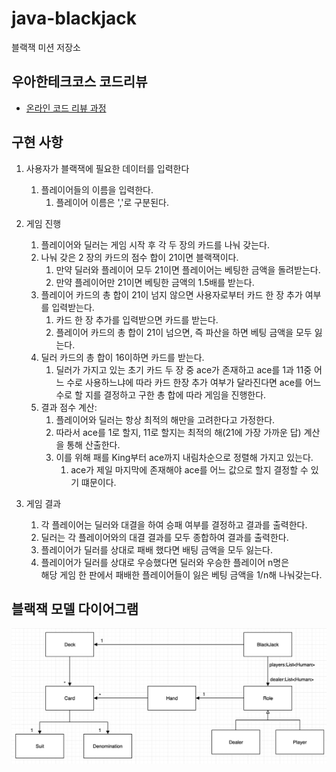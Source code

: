 # java-blackjack

블랙잭 미션 저장소

## 우아한테크코스 코드리뷰

- [온라인 코드 리뷰 과정](https://github.com/woowacourse/woowacourse-docs/blob/master/maincourse/README.md)

## 구현 사항

1. 사용자가 블랙잭에 필요한 데이터를 입력한다
    1. 플레이어들의 이름을 입력한다.
        1. 플레이어 이름은 ','로 구분된다.

2. 게임 진행
    1. 플레이어와 딜러는 게임 시작 후 각 두 장의 카드를 나눠 갖는다.
    2. 나눠 갖은 2 장의 카드의 점수 합이 21이면 블랙잭이다.
        1. 만약 딜러와 플레이어 모두 21이면 플레이어는 베팅한 금액을 돌려받는다.
        2. 만약 플레이어만 21이면 베팅한 금액의 1.5배를 받는다.
    3. 플레이어 카드의 총 합이 21이 넘지 않으면 사용자로부터 카드 한 장 추가 여부를 입력받는다.
        1. 카드 한 장 추가를 입력받으면 카드를 받는다.
        2. 플레이어 카드의 총 합이 21이 넘으면, 즉 파산을 하면 베팅 금액을 모두 잃는다.
    4. 딜러 카드의 총 합이 16이하면 카드를 받는다.
        1. 딜러가 가지고 있는 초기 카드 두 장 중 ace가 존재하고 ace를 1과 11중 어느 수로 사용하느냐에 따라 카드 한장 추가 여부가 달라진다면 ace를 어느 수로 할 지를 결정하고 구한 총 합에
           따라 게임을 진행한다.
    5. 결과 점수 계산:
        1. 플레이어와 딜러는 항상 최적의 해만을 고려한다고 가정한다.
        2. 따라서 ace를 1로 할지, 11로 할지는 최적의 해(21에 가장 가까운 답) 계산을 통해 산출한다.
        3. 이를 위해 패를 King부터 ace까지 내림차순으로 정렬해 가지고 있는다.
            1. ace가 제일 마지막에 존재해야 ace를 어느 값으로 할지 결정할 수 있기 떄문이다.

3. 게임 결과
    1. 각 플레이어는 딜러와 대결을 하여 승패 여부를 결정하고 결과를 출력한다.
    2. 딜러는 각 플레이어와의 대결 결과를 모두 종합하여 결과를 출력한다.
    3. 플레이어가 딜러를 상대로 패배 했다면 배팅 금액을 모두 잃는다.
    4. 플레이어가 딜러를 상대로 우승했다면 딜러와 우승한 플레이어 n명은   
       해당 게임 한 판에서 패배한 플레이어들이 잃은 베팅 금액을 1/n해 나눠갖는다.

## 블랙잭 모델 다이어그램

<img src="blackJackModelDiagram.png" alt="black jack model diagram" />